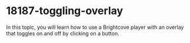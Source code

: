 # 18187-toggling-overlay
In this topic, you will learn how to use a Brightcove player with an overlay that toggles on and off by clicking on a button.
